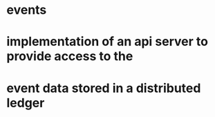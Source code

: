 # events
# implementation of an api server to provide access to the 
# event data stored in a distributed ledger